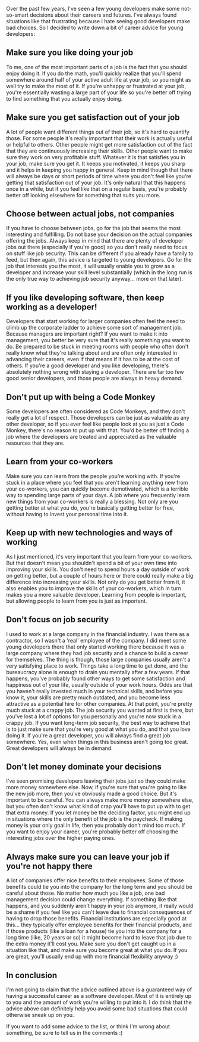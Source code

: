 Over the past few years, I've seen a few young developers make some not-so-smart decisions about their careers and futures.  I've always found situations like that frustrating because I hate seeing good developers make bad choices.  So I decided to write down a bit of career advice for young developers:

## Make sure you like doing your job

To me, one of the most important parts of a job is the fact that you should enjoy doing it. If you do the math, you'll quickly realize that you'll spend somewhere around half of your active adult life at your job, so you might as well try to make the most of it.  If you're unhappy or frustrated at your job, you're essentially wasting a large part of your life so you're better off trying to find something that you actually enjoy doing.

## Make sure you get satisfaction out of your job

A lot of people want different things out of their job, so it's hard to quantify those. For some people it's really important that their work is actually useful or helpful to others. Other people might get more satisfaction out of the fact that they are continuously increasing their skills. Other people want to make sure they work on very profitable stuff.  Whatever it is that satisfies you in your job, make sure you get it. It keeps you motivated, it keeps you sharp and it helps in keeping you happy in general.  Keep in mind though that there will always be days or short periods of time where you don't feel like you're getting that satisfaction out of your job.  It's only natural that this happens once in a while, but if you feel like that on a regular basis, you're probably better off looking elsewhere for something that suits you more.

## Choose between actual jobs, not companies

If you have to choose between jobs, go for the job that seems the most interesting and fulfilling. Do not base your decision on the actual companies offering the jobs. Always keep in mind that there are plenty of developer jobs out there (especially if you're good) so you don't really need to focus on stuff like job security.  This can be different if you already have a family to feed, but then again, this advice is targeted to young developers.  Go for the job that interests you the most, it will usually enable you to grow as a developer and increase your skill level substantially (which in the long run is the only true way to achieving job security anyway... more on that later).

## If you like developing software, then keep working as a developer!

Developers that start working for larger companies often feel the need to climb up the corporate ladder to achieve some sort of management job.  Because managers are important right? If you want to make it into management, you better be very sure that it's really something you want to do. Be prepared to be stuck in meeting rooms with people who often don't really know what they're talking about and are often only interested in advancing their careers, even if that means if it has to be at the cost of others.  If you're a good developer and you like developing, there's absolutely nothing wrong with staying a developer.  There are far too few good senior developers, and those people are always in heavy demand. 

## Don't put up with being a Code Monkey

Some developers are often considered as Code Monkeys, and they don't really get a lot of respect. Those developers can be just as valuable as any other developer, so if you ever feel like people look at you as just a Code Monkey, there's no reason to put up with that. You'd be better off finding a job where the developers are treated and appreciated as the valuable resources that they are.

## Learn from your co-workers

Make sure you can learn from the people you're working with. If you're stuck in a place where you feel that you aren't learning anything new from your co-workers, you can quickly become demotivated, which is a terrible way to spending large parts of your days.  A job where you frequently learn new things from your co-workers is really a blessing.  Not only are you getting better at what you do, you're basically getting better for free, without having to invest your personal time into it.

## Keep up with new technologies and ways of working

As I just mentioned, it's very important that you learn from your co-workers.  But that doesn't mean you shouldn't spend a bit of your own time into improving your skills.  You don't need to spend hours a day outside of work on getting better, but a couple of hours here or there could really make a big difference into increasing your skills.  Not only do you get better from it, it also enables you to improve the skills of your co-workers, which in turn makes you a more valuable developer.  Learning from people is important, but allowing people to learn from you is just as important.

## Don't focus on job security 

I used to work at a large company in the financial industry. I was there as a contractor, so I wasn't a 'real' employee of the company.  I did meet some young developers there that only started working there because it was a large company where they had job security and a chance to build a career for themselves.  The thing is though, those large companies usually aren't a very satisfying place to work. Things take a long time to get done, and the bureaucracy alone is enough to drain you mentally after a few years.  If that happens, you've probably found other ways to get some satisfaction and happiness out of your life, usually outside of your work hours.  Odds are that you haven't really invested much in your technical skills, and before you know it, your skills are pretty much outdated, and you become less attractive as a potential hire for other companies.  At that point, you're pretty much stuck at a crappy job.  The job security you wanted at first is there, but you've lost a lot of options for you personally and you're now stuck in a crappy job.  If you want long-term job security, the best way to achieve that is to just make sure that you're very good at what you do, and that you love doing it.  If you're a great developer, you will always find a great job somewhere.  Yes, even when things in this business aren't going too great. Great developers will always be in demand.

## Don't let money dominate your decisions

I've seen promising developers leaving their jobs just so they could make more money somewhere else. Now, if you're sure that you're going to like the new job more, then you've obviously made a good choice.  But it's important to be careful.  You can always make more money somewhere else, but you often don't know what kind of crap you'll have to put up with to get that extra money.  If you let money be the deciding factor, you might end up in situations where the only benefit of the job is the paycheck. If making money is your only goal in life, then you probably don't mind too much.  If you want to enjoy your career, you're probably better off choosing the interesting jobs over the higher paying ones. 

## Always make sure you can leave your job if you're not happy there

A lot of companies offer nice benefits to their employees. Some of those benefits could tie you into the company for the long term and you should be careful about those. No matter how much you like a job, one bad management decision could change everything.  If something like that happens, and you suddenly aren't happy in your job anymore, it really would be a shame if you feel like you can't leave due to financial consequences of having to drop those benefits.  Financial institutions are especially good at this... they typically offer employee benefits for their financial products, and if those products (like a loan for a house) tie you into the company for a long time (like, 20 years or so) it might become hard to leave that job due to the extra money it'll cost you.  Make sure you don't get caught up in a situation like that, and make sure you become great at what you do.  If you are great, you'll usually end up with more financial flexibility anyway ;)

## In conclusion
I'm not going to claim that the advice outlined above is a guaranteed way of having a successful career as a software developer. Most of it is entirely up to you and the amount of work you're willing to put into it.  I do think that the advice above can definitely help you avoid some bad situations that could otherwise sneak up on you.

If you want to add some advice to the list, or think I'm wrong about something, be sure to tell us in the comments :)
